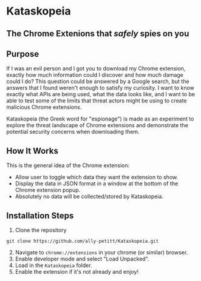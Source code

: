 # Kataskopeia

## The Chrome Extenions that *safely* spies on you

## Purpose

If I was an evil person and I got you to download my Chrome extension, exactly how much information could I discover and how much damage could I do? This question could be answered by a Google search, but the answers that I found weren't enough to satisfy my curiosity. I want to know exactly what APIs are being used, what the data looks like, and I want to be able to test some of the limits that threat actors might be using to create malicious Chrome extensions.

Kataskopeia (the Greek word for "espionage") is made as an experiment to explore the threat landscape of Chrome extensions and demonstrate the potential security concerns when downloading them.

## How It Works

This is the general idea of the Chrome extension:
* Allow user to toggle which data they want the extension to show.
* Display the data in JSON format in a window at the bottom of the Chrome extension popup.
* Absolutely no data will be collected/stored by Kataskopeia.

## Installation Steps

1. Clone the repository
```
git clone https://github.com/ally-petitt/Kataskopeia.git
```
2. Navigate to `chrome://extensions` in your chrome (or similar) browser.
3. Enable developer mode and select "Load Unpacked".
4. Load in the `Kataskopeia` folder.
5. Enable the extension if it's not already and enjoy!
